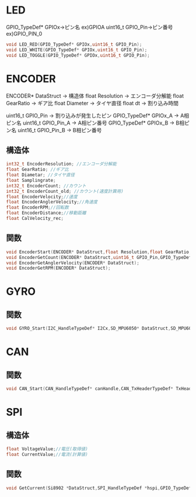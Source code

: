 # LED
GPIO_TypeDef* GPIOx->ピン名 ex)GPIOA
uint16_t GPIO_Pin->ピン番号 ex)GPIO_PIN_0

```c
void LED_RED(GPIO_TypeDef* GPIOx,uint16_t GPIO_Pin);
void LED_WHITE(GPIO_TypeDef* GPIOx,uint16_t GPIO_Pin);
void LED_TOGGLE(GPIO_TypeDef* GPIOx,uint16_t GPIO_Pin);
```

# ENCODER
ENCODER* DataStruct -> 構造体
float Resolution -> エンコーダ分解能
float GearRatio -> ギア比
float Diameter -> タイヤ直径
float dt -> 割り込み時間

uint16_t GPIO_Pin -> 割り込みが発生したピン
GPIO_TypeDef* GPIOx_A -> A相ピン名
uint16_t GPIO_Pin_A -> A相ピン番号
GPIO_TypeDef* GPIOx_B -> B相ピン名
uint16_t GPIO_Pin_B -> B相ピン番号

## 構造体
```c
int32_t EncoderResolution; //エンコーダ分解能
float GearRatio; //ギア比
float Diametar; //タイヤ直径
float Samplingrate;
int32_t EncoderCount; //カウント
int32_t EncoderCount_old; //カウント(速度計算用)
float EncoderVelocity;//速度
float EncoderAnglerVelocity;//角速度
float EncoderRPM;//回転数
float EncoderDistance;//移動距離
float CalVelocity_rec;
```

## 関数
```c
void EncoderStart(ENCODER* DataStruct,float Resolution,float GearRatio,float Diameter,float dt);
void EncoderGetCount(ENCODER* DataStruct,uint16_t GPIO_Pin,GPIO_TypeDef* GPIOx_A,uint16_t GPIO_Pin_A,GPIO_TypeDef* GPIOx_B,uint16_t GPIO_Pin_B);
void EncoderGetAnglerVelocity(ENCODER* DataStruct);
void EncoderGetRPM(ENCODER* DataStruct);
```

# GYRO
## 関数
```c
void GYRO_Start(I2C_HandleTypeDef* I2Cx,SD_MPU6050* DataStruct,SD_MPU6050_Result result);
```

# CAN
## 関数
```c
void CAN_Start(CAN_HandleTypeDef* canHandle,CAN_TxHeaderTypeDef* TxHeader,CAN_FilterTypeDef* sFilterConfig,uint8_t stdid);
```

# SPI
## 構造体
```c
float VoltageValue;//電圧(取得値)
float CurrentValue;//電流(計算値)
```

## 関数
```c
void GetCurrent(Si8902 *DataStruct,SPI_HandleTypeDef *hspi,GPIO_TypeDef* GPIOx,uint16_t GPIO_Pin);
```